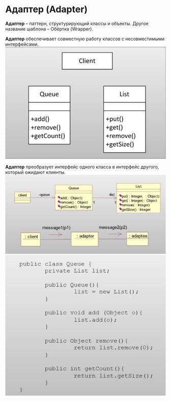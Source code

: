 # Адаптер (Adapter)

**Адаптер** – паттерн, структурирующий классы и объекты.
Другое название шаблона – Обёртка (Wrapper).  

**Адаптер** обеспечивает совместную работу классов с несовместимыми интерфейсами. 
![](https://github.com/vasiliy-voronich/projecttritpo/blob/master/mockup/1(2).JPG)

**Адаптер** преобразует интерфейс одного класса в интерфейс другого, который ожидают клиенты.
![](https://github.com/vasiliy-voronich/projecttritpo/blob/master/mockup/2(2).JPG)
![](https://github.com/vasiliy-voronich/projecttritpo/blob/master/mockup/3(2).JPG)
